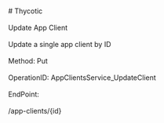<br>#     Thycotic</br>
<br>Update App Client</br>
<br>Update a single app client by ID</br>
<br>Method: Put</br>
<br>OperationID: AppClientsService_UpdateClient</br>
<br>EndPoint:</br>
<br>/app-clients/{id}</br>
